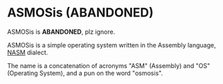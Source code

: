 # ASMOSis (ABANDONED)
ASMOSis is **ABANDONED**, plz ignore.

ASMOSis is a simple operating system written in the Assembly language, [NASM](http://nasm.us) dialect.

The name is a concatenation of acronyms "ASM" (Assembly) and "OS" (Operating System), and a pun on the word "osmosis".
